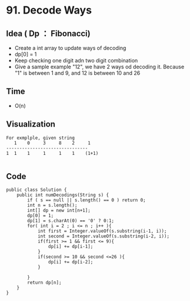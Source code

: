 # 91. Decode Ways
## Idea ( Dp ： Fibonacci)
* Create a int array to update ways of decoding 
* dp[0] = 1
* Keep checking one digit adn two digit combination
* Give a sample example "12", we have 2 ways od decoding it. Because "1" is between 1 and 9, and 12 is between 10 and 26

## Time 
* O(n)

## Visualization
```
For exmplple, given string
   1    0     3     8    2     1
-------------------------------
1  1    1     1     1    1    (1+1)


```

## Code 

```
public class Solution {
    public int numDecodings(String s) {
        if ( s == null || s.length() == 0 ) return 0;
        int n = s.length();
        int[] dp = new int[n+1];
        dp[0] = 1;
        dp[1] = s.charAt(0) == '0' ? 0:1;
        for( int i = 2 ; i <= n ; i++ ){
            int first = Integer.valueOf(s.substring(i-1, i));
            int second = Integer.valueOf(s.substring(i-2, i));
            if(first >= 1 && first <= 9){
                dp[i] += dp[i-1];
            }
            if(second >= 10 && second <=26 ){
                dp[i] += dp[i-2];
            }
            
        }
        return dp[n];
    }
}
```